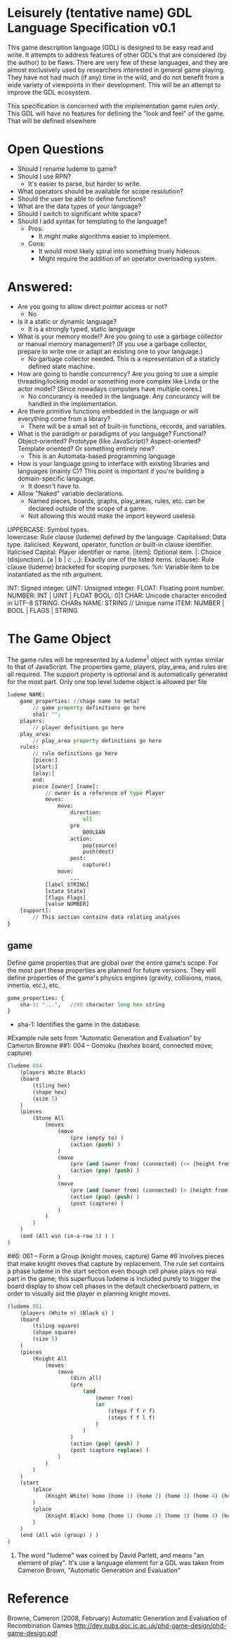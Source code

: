 # Leisurely (tentative name) GDL Language Specification v0.1 

This game description language (GDL) is designed to be easy read and write.
It attempts to address features of other GDL's that are considered (by the author) to be flaws.
There are very few of these languages, and they are almost exclusively used by researchers 
interested in general game playing.  They have not had much (if any) time in the wild, and do 
not benefit from a wide variety of viewpoints in their development.  This will be an attempt to 
improve the GDL ecosystem.

This specification is concerned with the implementation game rules _only_.  This GDL will have
no features for defining the "look and feel" of the game.  That will be defined elsewhere

# Open Questions
* Should I rename ludeme to game?
* Should I use RPN?
    * It's easier to parse, but harder to write.
* What operators should be available for scope resolution?
* Should the user be able to define functions?
* What are the data types of your language?
* Should I switch to significant white space?
* Should I add syntax for templating to the language?
    * Pros:
        * It _might_ make algorithms easier to implement.
    * Cons:
        * It would most likely spiral into something truely hideous. 
        * Might require the addition of an operator overloading system.

# Answered:
* Are you going to allow direct pointer access or not?
    * No
* Is it a static or dynamic language?
    * It is a strongly typed, static language 
* What is your memory model? Are you going to use a garbage collector or manual memory management? (If you use a garbage collector, prepare to write one or adapt an existing one to your language.)
    * No garbage collector needed.  This is a representation of a staticly defined state machine.
* How are going to handle concurrency? Are you going to use a simple threading/locking model or something more complex like Linda or the actor model? (Since nowadays computers have multiple cores.)
    * No concurancy is needed in the language.  Any concurancy will be handled in the implementation.
* Are there primitive functions embedded in the language or will everything come from a library?
    * There will be a small set of built-in functions, records, and variables.
* What is the paradigm or paradigms of you language? Functional? Object-oriented? Prototype (like JavaScript)? Aspect-oriented? Template oriented? Or something entirely new?
    * This is an Automata-based programming language
* How is your language going to interface with existing libraries and languages (mainly C)? This point is important if you're building a domain-specific language.
    * It doesn't have to.
* Allow "Naked" variable declarations.
    * Named pieces, boards, graphs, play_areas, rules, etc. can be declared outside of the scope of a game.
    * Not allowing this would make the import keyword useless

UPPERCASE:           Symbol types.                                                         
lowercase:           Rule clause (ludeme) defined by the language.
Capitalised:         Data type.
italicised:          Keyword, operator, function or built-in clause identifier.
Italicised Capital:  Player identifier or name.
[item]:              Optional item.
|:                   Choice (disjunction).
{a | b | c ...}:     Exactly one of the listed items.
(clause):            Rule clause (ludeme) bracketed for scoping purposes.
%n:                  Variable item to be instantiated as the nth argument.

INT:    Signed integer.
UINT:   Unsigned integer.
FLOAT:  Floating point number.
NUMBER: INT | UINT | FLOAT
BOOL:   0|1
CHAR:   Unicode character encoded in UTF-8 
STRING: CHARs
NAME:   STRING // Unique name
ITEM:   NUMBER | BOOL | FLAGS | STRING


# The Game Object
The game rules will be represented by a _ludeme_<sup>1</sup> object with syntax similar to that of 
JavaScript.  The properties game, players, play_area, and rules are all required.  The support 
property is optional and is automatically generated for the most part.  Only one top level ludeme 
object is allowed per file

```python
ludeme NAME:
    game_properties: //chage name to meta?
        // game property definitions go here
        sha1: "";
    players:
        // player definitions go here
    play_area:
        // play_area property definitions go here
    rules:
        // rule definitions go here
        [piece:]
        [start:]
        [play:]
        end:
        piece [owner] [name]:
            // owner is a reference of type Player
            moves:
                move: 
                    direction: 
                        all 
                    pre
                        BOOLEAN
                    action: 
                        pop(source)
                        push(dest)
                    post:
                        capture() 
                move:
                    ...
            [label STRING]
            [state State]
            [flags Flags]
            [value NUMBER]
    [support]:
        // This section contains data relating analyses
}
```

## game
Define game properties that are global over the entire game's scope.  For the most part these properties are planned for future versions.  They will define properties of the game's physics engines (gravity, collisions, mass, innertia, etc.), etc.

```python
game_properties: {
    sha-1: "...",   //40 character long hex string
}
```
* sha-1:  Identifies the game in the database.

#Example rule sets from "Automatic Generation and Evaluation" by Cameron Browne
##1: 004 – Gomoku (hexhex board, connected move, capture)
```lisp
(ludeme 004
    (players White Black)
    (board
        (tiling hex)
        (shape hex)
        (size 5)
    )
    (pieces
        (Stone All
            (moves
                (move
                    (pre (empty to) )
                    (action (push) )
                )
                (move
                    (pre (and (owner from) (connected) (<= (height from) (height to) ) )
                    (action (pop) (push) )
                )
                (move
                    (pre (and (owner from) (connected) (> (height from) (height to) ) )
                    (action (pop) (push) )
                    (post (capture) )
                )
            )
        )
    )
    (end (All win (in-a-row 5) ) )
)
```


##6: 061 – Form a Group (knight moves, capture)
Game #6 involves pieces that make knight moves that capture by replacement. The rule set contains a
phase ludeme in the start section even though cell phase plays no real part in the game; this
superfluous ludeme is included purely to trigger the board display to show cell phases in the default
checkerboard pattern, in order to visually aid the player in planning knight moves.

```lisp
(ludeme 061
    (players (White n) (Black s) )
    (board
        (tiling square)
        (shape square)
        (size 5)
    )
    (pieces
        (Knight All
            (moves
                (move
                    (dirn all)
                    (pre
                        (and
                            (owner from)
                            (or
                                (steps f f r f)
                                (steps f f l f)
                            )
                        )
                    )
                    (action (pop) (push) )
                    (post (capture replace) )
                )
            )
        )
    )
    (start
        (place
            (Knight White) home (home 1) (home 2) (home 3) (home 4) (home 5) (phase 0)
        )
        (place
            (Knight Black) home (home 1) (home 2) (home 3) (home 4) (home 5) (phase 1)
        )
    )
    (end (All win (group) ) )
)

```

1. The word "ludeme" was coined by David Parlett, and means "an element of play".  It's use a language element for a GDL was taken from Cameron Brown, 
   "Automatic Generation and Evaluation"

# Reference

Browne, Cameron (2008, February) Automatic Generation and Evaluation of Recombination Games
    http://dev.pubs.doc.ic.ac.uk/phd-game-design/phd-game-design.pdf 
